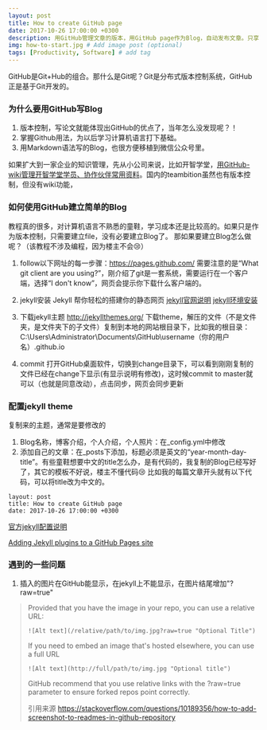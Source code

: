 ```yaml
---
layout: post
title: How to create GitHub page
date: 2017-10-26 17:00:00 +0300
description: 用GitHub管理文章的版本，用GitHub page作为Blog，自动发布文章。只享受写作的过程，让写作飞起来！ # Add post description (optional)
img: how-to-start.jpg # Add image post (optional)
tags: [Productivity, Software] # add tag
---
```


GitHub是Git+Hub的组合。那什么是Git呢？Git是分布式版本控制系统，GitHub正是基于Git开发的。

### 为什么要用GitHub写Blog
1. 版本控制，写论文就能体现出GitHub的优点了，当年怎么没发现呢？！
1. 掌握Github用法，为以后学习计算机语言打下基础。
1. 用Markdown语法写的Blog，也很方便移植到微信公众号里。

如果扩大到一家企业的知识管理，先从小公司来说，比如开智学堂，[用GitHub-wiki管理开智学堂学员、协作伙伴常用资料](https://github.com/OpenMindClub/Share/wiki)。国内的teambition虽然也有版本控制，但没有wiki功能，

### 如何使用GitHub建立简单的Blog

教程真的很多，对计算机语言不熟悉的童鞋，学习成本还是比较高的。如果只是作为版本控制，只需要建立file，没有必要建立Blog了。
那如果要建立Blog怎么做呢？（该教程不涉及编程，因为楼主不会:cry:）

1. follow以下网址的每一步骤：https://pages.github.com/
   需要注意的是“What git client are you using?”，刚介绍了git是一套系统，需要运行在一个客户端，选择“I don't know”，网页会提示你下载什么客户端的。

1. jekyll安装
Jekyll 帮你轻松的搭建你的静态网页
[jekyll官网说明](http://jekyll.com.cn/)
[jekyll环境安装](http://jekyll.com.cn/docs/installation/)

1. 下载jekyll主题
http://jekyllthemes.org/
下载theme，解压的文件（不是文件夹，是文件夹下的子文件）复制到本地的网站根目录下，比如我的根目录：
C:\Users\Administrator\Documents\GitHub\username（你的用户名）.github.io

1. commit
打开GitHub桌面软件，切换到change目录下，可以看到刚刚复制的文件已经在change下显示(有显示说明有修改)，这时候commit to master就可以（也就是同意改动），点击同步，网页会同步更新

### 配置jekyll theme

复制来的主题，通常是要修改的
1. Blog名称，博客介绍，个人介绍，个人照片：在_config.yml中修改
2. 添加自己的文章：在_posts下添加，标题必须是英文的“year-month-day-title”。有些童鞋想要中文的title怎么办，是有代码的，我复制的Blog已经写好了，其它的模板不好说，楼主不懂代码:cry:
比如我的每篇文章开头就有以下代码，可以将title改为中文的。
```
layout: post
title: How to create GitHub page
date: 2017-10-26 17:00:00 +0300
```

[官方jekyll配置说明](https://help.github.com/articles/configuring-jekyll/)

[Adding Jekyll plugins to a GitHub Pages site](https://help.github.com/articles/adding-jekyll-plugins-to-a-github-pages-site/)


### 遇到的一些问题

1. 插入的图片在GitHub能显示，在jekyll上不能显示，在图片结尾增加"?raw=true"


>Provided that you have the image in your repo, you can use a relative URL:
>
>```![Alt text](/relative/path/to/img.jpg?raw=true "Optional Title")```
>
>If you need to embed an image that's hosted elsewhere, you can use a full URL
>
>```![Alt text](http://full/path/to/img.jpg "Optional title")```
>
>GitHub recommend that you use relative links with the ?raw=true parameter to ensure forked repos point correctly.
>
> 引用来源 https://stackoverflow.com/questions/10189356/how-to-add-screenshot-to-readmes-in-github-repository
